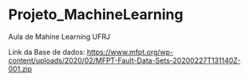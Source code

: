 # Projeto_MachineLearning
Aula de Mahine Learning UFRJ

Link da Base de dados:
https://www.mfpt.org/wp-content/uploads/2020/02/MFPT-Fault-Data-Sets-20200227T131140Z-001.zip